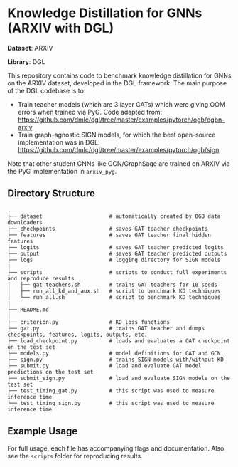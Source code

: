 # Knowledge Distillation for GNNs (ARXIV with DGL)

**Dataset**: ARXIV

**Library**: DGL

This repository contains code to benchmark knowledge distillation for GNNs on the ARXIV dataset, developed in the DGL framework.
The main purpose of the DGL codebase is to:
- Train teacher models (which are 3 layer GATs) which were giving OOM errors when trained via PyG. Code adapted from: https://github.com/dmlc/dgl/tree/master/examples/pytorch/ogb/ogbn-arxiv
- Train graph-agnostic SIGN models, for which the best open-source implementation was in DGL: https://github.com/dmlc/dgl/tree/master/examples/pytorch/ogb/sign

Note that other student GNNs like GCN/GraphSage are trained on ARXIV via the PyG implementation in `arxiv_pyg`.

## Directory Structure

```
.
├── dataset                     # automatically created by OGB data downloaders
├── checkpoints                 # saves GAT teacher checkpoints
├── features                    # saves GAT teacher final hidden features
├── logits                      # saves GAT teacher predicted logits
├── output                      # saves GAT teacher predicted outputs
├── logs                        # logging directory for SIGN models
|
├── scripts                     # scripts to conduct full experiments and reproduce results
│   ├── gat-teachers.sh         # trains GAT teachers for 10 seeds
│   ├── run_all_kd_and_aux.sh   # script to benchmark KD techniques
│   └── run_all.sh              # script to benchmark KD techniques
|
├── README.md
|
├── criterion.py                # KD loss functions
├── gat.py                      # trains GAT teacher and dumps checkpoints, features, logits, outputs, etc.
├── load_checkpoint.py          # loads and evaluates a GAT checkpoint on the test set
├── models.py                   # model definitions for GAT and GCN
├── sign.py                     # trains SIGN models with/without KD
├── submit.py                   # load and evaluate GAT model predictions on the test set
├── submit_sign.py              # load and evaluate SIGN models on the test set
├── test_timing_gat.py          # this script was used to measure inference time
└── test_timing_sign.py         # this script was used to measure inference time
```

## Example Usage

For full usage, each file has accompanying flags and documentation.
Also see the `scripts` folder for reproducing results.
